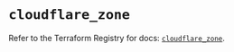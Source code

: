 # `cloudflare_zone`

Refer to the Terraform Registry for docs: [`cloudflare_zone`](https://registry.terraform.io/providers/cloudflare/cloudflare/5.11.0/docs/resources/zone).
